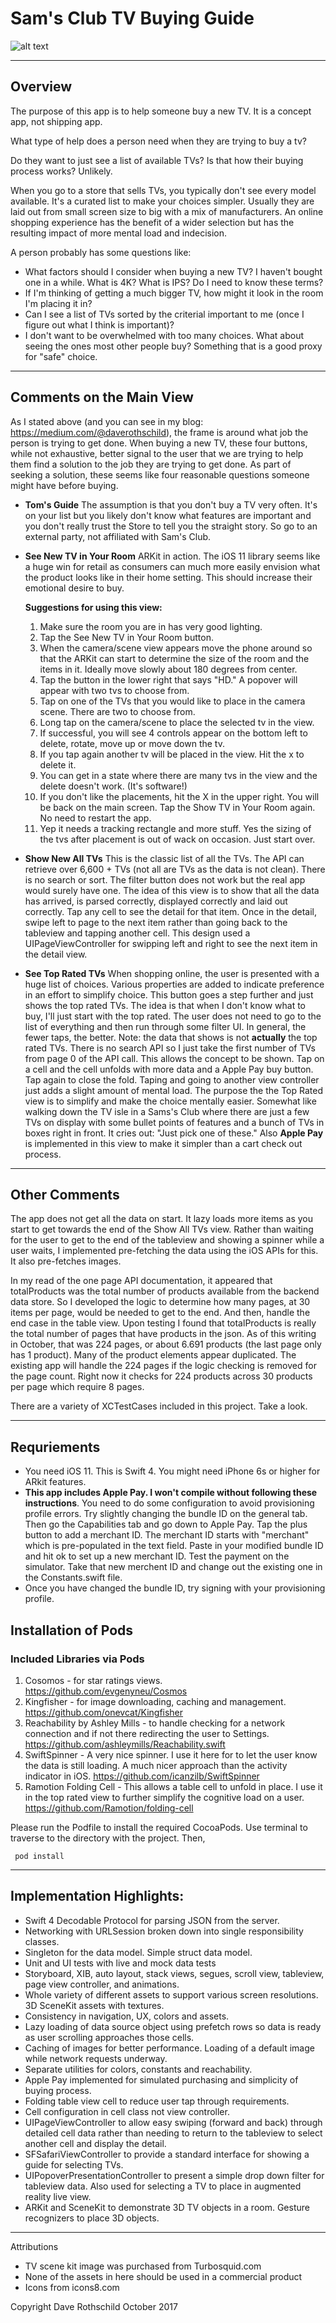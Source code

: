 # Sam's Club TV Buying Guide
![alt text](samsBuyerGuide3.jpg "First Screen")
___
## Overview

The purpose of this app is to help someone buy a new TV.  It is a concept app, not shipping app.

What type of help does a person need when they are trying to buy a tv?

Do they want to just see a list of available TVs?  Is that how their buying process works?  Unlikely.

When you go to a store that sells TVs, you typically don't see every model available.  It's a curated list to make your choices simpler.  Usually they are laid out from small screen size to big with a mix of manufacturers.  An online shopping experience has the benefit of a wider selection but has the resulting impact of more mental load and indecision.

A person probably has some questions like:
- What factors should I consider when buying a new TV?  I haven't bought one in a while.  What is 4K? What is IPS?  Do I need to know these terms?
- If I'm thinking of getting a much bigger TV, how might it look in the room I'm placing it in?
- Can I see a list of TVs sorted by the criterial important to me (once I figure out what I think is important)?
- I don't want to be overwhelmed with too many choices.  What about seeing the ones most other people buy?  Something that is a good proxy for  "safe" choice.

___
## Comments on the Main View

As I stated above (and you can see in my blog: https://medium.com/@daverothschild), the frame is around what job the person is trying to get done.  When buying a new TV, these four buttons, while not exhaustive, better signal to the user that we are trying to help them find a solution to the job they are trying to get done.  As part of seeking a solution, these seems like four reasonable questions someone might have before buying.

* **Tom's Guide**  The assumption is that you don't buy a TV very often.  It's on your list but you likely don't know what features are important and you don't really trust the Store to tell you the straight story.  So go to an external party, not affiliated with Sam's Club.  
* **See New TV in Your Room**  ARKit in action.  The iOS 11 library seems like a huge win for retail as consumers can much more easily envision what the product looks like in their home setting.  This should increase their emotional desire to buy.

  **Suggestions for using this view:**
  1. Make sure the room you are in has very good lighting.
  2. Tap the See New TV in Your Room button.
  3. When the camera/scene view appears move the phone around so that the ARKit can start to determine the size of the room and the items in it.  Ideally move slowly about 180 degrees from center.
  4. Tap the button in the lower right that says "HD." A popover will appear with two tvs to choose from.
  5. Tap on one of the TVs that you would like to place in the camera scene. There are two to choose from.
  6. Long tap on the camera/scene to place the selected tv in the view.
  7. If successful, you will see 4 controls appear on the bottom left to delete, rotate, move up or move down the tv.
  8. If you tap again another tv will be placed in the view.  Hit the x to delete it.  
  9. You can get in a state where there are many tvs in the view and the delete doesn't work.  (It's software!)
  10. If you don't like the placements, hit the X in the upper right.  You will be back on the main screen.  Tap the Show TV in Your Room again. No need to restart the app.
  11. Yep it needs a tracking rectangle and more stuff. Yes the sizing of the tvs after placement is out of wack on occasion. Just start over.


* **Show New All TVs**  This is the classic list of all the TVs.  The API can retrieve over 6,600 + TVs (not all are TVs as the data is not clean).  There is no search or sort.  The filter button does not work but the real app would surely have one.  The idea of this view is to show that all the data has arrived, is parsed correctly, displayed correctly and laid out correctly.  Tap any cell to see the detail for that item. Once in the detail, swipe left to page to the next item rather than going back to the tableview and tapping another cell. This design used a UIPageViewController for swipping left and right to see the next item in the detail view.
* **See Top Rated TVs**  When shopping online, the user is presented with a huge list of choices.  Various properties are added to indicate preference in an effort to simplify choice.  This button goes a step further and just shows the top rated TVs.  The idea is that when I don't know what to buy, I'll just start with the top rated.  The user does not need to go to the list of everything and then run through some filter UI.  In general, the fewer taps, the better.  Note: the data that shows is not **actually** the top rated TVs.  There is no search API so I just take the first number of TVs from page 0 of the API call.  This allows the concept to be shown.  Tap on a cell and the cell unfolds with more data and a Apple Pay buy button. Tap again to close the fold.  Taping and going to another view controller just adds a slight amount of mental load.  The purpose the the Top Rated view is to simplify and make the choice mentally easier.  Somewhat like walking down the TV isle in a Sams's Club where there are just a few TVs on display with some bullet points of features and a bunch of TVs in boxes right in front.  It cries out: "Just pick one of these."  Also **Apple Pay** is implemented in this view to make it simpler than a cart check out process.

___
## Other Comments

The app does not get all the data on start.  It lazy loads more items as you start to get towards the end of the Show All TVs view. Rather than waiting for the user to get to the end of the tableview and showing a spinner while a user waits, I implemented pre-fetching the data using the iOS APIs for this.  It also pre-fetches images.

In my read of the one page API documentation, it appeared that totalProducts was the total number of products available from the backend data store.  So I developed the logic to determine how many pages, at 30 items per page, would be needed to get to the end.  And then, handle the end case in the table view.  Upon testing I found that totalProducts is really the total number of pages that have products in the json.  As of this writing in October, that was 224 pages, or about 6.691 products (the last page only has 1 product).  Many of the product elements appear duplicated.  The existing app will handle the 224 pages if the logic checking is removed for the page count.  Right now it checks for 224 products across 30 products per page which require 8 pages.

There are a variety of XCTestCases included in this project.  Take a look.

---
## Requriements

* You need iOS 11.  This is Swift 4. You might need iPhone 6s or higher for ARkit features.
* **This app includes Apple Pay.  I won't compile without following these instructions**.  You need to do some configuration to avoid provisioning profile errors.  Try slightly changing the bundle ID on the general tab.  Then go the Capabilities tab and go down to Apple Pay. Tap the plus button to add a merchant ID.  The merchant ID starts with "merchant" which is pre-populated in the text field.  Paste in your modified bundle ID and hit ok to set up a new merchant ID.  Test the payment on the simulator.  Take that new merchent ID and change out the existing one in the Constants.swift file.
* Once you have changed the bundle ID, try signing with your provisioning profile.

## Installation of Pods
### Included Libraries via Pods
1. Cosomos - for star ratings views. https://github.com/evgenyneu/Cosmos
2. Kingfisher - for image downloading, caching and management. https://github.com/onevcat/Kingfisher
3. Reachability by Ashley Mills - to handle checking for a network connection and if not there redirecting the user to Settings. https://github.com/ashleymills/Reachability.swift
4. SwiftSpinner - A very nice spinner.  I use it here for to let the user know the data is still loading.  A much nicer approach than the activity indicator in iOS. https://github.com/icanzilb/SwiftSpinner
5. Ramotion Folding Cell - This allows a table cell to unfold in place.  I use it in the top rated view to further simplify the cognitive load on a user.  https://github.com/Ramotion/folding-cell

Please run the Podfile to install the required CocoaPods.  Use terminal to traverse to the directory with the project.  Then,

```
 pod install
```
---
## Implementation Highlights:

* Swift 4 Decodable Protocol for parsing JSON from the server.
* Networking with URLSession broken down into single responsibility classes.
* Singleton for the data model. Simple struct data model.
* Unit and UI tests with live and mock data tests
* Storyboard, XIB, auto layout, stack views, segues, scroll view, tableview, page view controller, and animations.
* Whole variety of different assets to support various screen resolutions.  3D SceneKit assets with textures.
* Consistency in navigation, UX, colors and assets.
* Lazy loading of data source object using prefetch rows so data is ready as user scrolling approaches those cells.
* Caching of images for better performance.  Loading of a default image while network requests underway.
* Separate utilities for colors, constants and reachability.
* Apple Pay implemented for simulated purchasing and simplicity of buying process.
* Folding table view cell to reduce user tap through requirements.
* Cell configuration in cell class not view controller.
* UIPageViewController to allow easy swiping (forward and back) through detailed cell data rather than needing to return to the tableview to select another cell and display the detail.
* SFSafariViewController to provide a standard interface for showing a guide for selecting TVs.
* UIPopoverPresentationController to present a simple drop down filter for tableview data.  Also used for selecting a TV to place in augmented reality live view.
* ARKit and SceneKit to demonstrate 3D TV objects in a room. Gesture recognizers to place 3D objects.

---

Attributions
* TV scene kit image was purchased from Turbosquid.com
* None of the assets in here should be used in a commercial product
* Icons from icons8.com


Copyright Dave Rothschild October 2017
